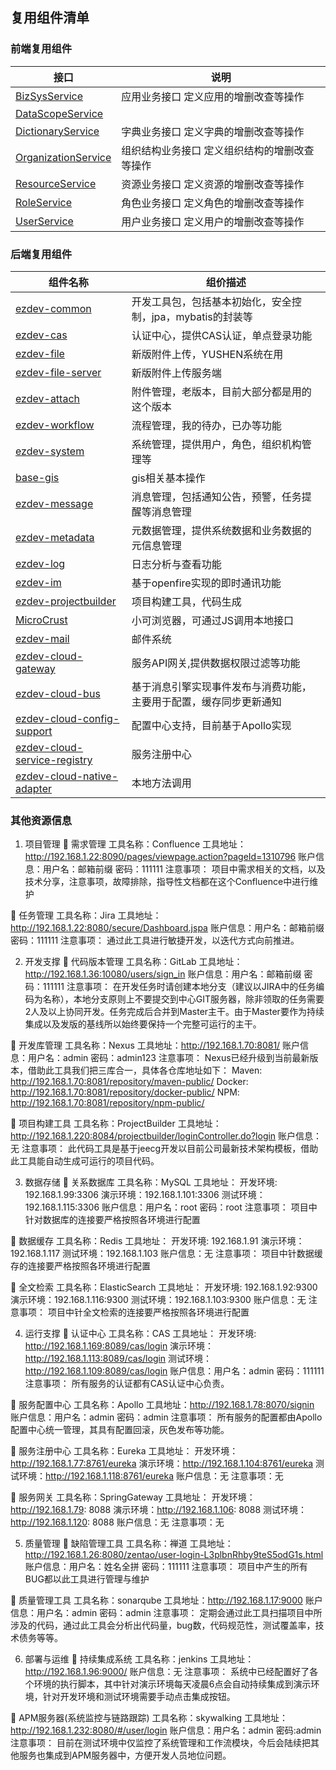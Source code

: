 ## 复用组件清单 ##

### 前端复用组件 ###
<table class="typeSummary" border="0" cellpadding="3" cellspacing="0">
<tbody><tr>
<th class="colFirst" scope="col">接口</th>
<th class="colLast" scope="col">说明</th>
</tr>
</tbody><tbody>
<tr class="altColor">
<td class="colFirst"><a href="../../../../com/chrtc/system/service/BizSysService.html" >BizSysService</a></td>
<td class="colLast">
<div class="block">应用业务接口
 定义应用的增删改查等操作</div>
</td>
</tr>
<tr class="rowColor">
<td class="colFirst"><a href="../../../../com/chrtc/system/service/DataScopeService.html" >DataScopeService</a></td>
<td class="colLast">&nbsp;</td>
</tr>
<tr class="altColor">
<td class="colFirst"><a href="../../../../com/chrtc/system/service/DictionaryService.html" >DictionaryService</a></td>
<td class="colLast">
<div class="block">字典业务接口
 定义字典的增删改查等操作</div>
</td>
</tr>
<tr class="rowColor">
<td class="colFirst"><a href="../../../../com/chrtc/system/service/OrganizationService.html" >OrganizationService</a></td>
<td class="colLast">
<div class="block">组织结构业务接口
 定义组织结构的增删改查等操作</div>
</td>
</tr>
<tr class="altColor">
<td class="colFirst"><a href="../../../../com/chrtc/system/service/ResourceService.html" >ResourceService</a></td>
<td class="colLast">
<div class="block">资源业务接口
 定义资源的增删改查等操作</div>
</td>
</tr>
<tr class="rowColor">
<td class="colFirst"><a href="../../../../com/chrtc/system/service/RoleService.html" >RoleService</a></td>
<td class="colLast">
<div class="block">角色业务接口
 定义角色的增删改查等操作</div>
</td>
</tr>
<tr class="altColor">
<td class="colFirst"><a href="../../../../com/chrtc/system/service/UserService.html" >UserService</a></td>
<td class="colLast">
<div class="block">用户业务接口
 定义用户的增删改查等操作</div>
</td>
</tr>
</tbody>
</table>

### 后端复用组件 ###
<table class="typeSummary" border="0" cellpadding="3" cellspacing="0">
<tbody><tr>
<th class="colFirst" scope="col">组件名称</th>
<th class="colLast" scope="col">组价描述</th>
</tr>
</tbody><tbody>
<tr class="altColor">
<td class="colFirst"><a href="http://192.168.1.36:10080/ezdev/ezdev-common" >ezdev-common</a></td>
<td class="colLast">
<div class="block">
 开发工具包，包括基本初始化，安全控制，jpa，mybatis的封装等</div>
</td>
</tr>

<tr class="altColor">
<td class="colFirst"><a href="http://192.168.1.36:10080/ezdev/ezdev-cas" >ezdev-cas</a></td>
<td class="colLast">
<div class="block">
 认证中心，提供CAS认证，单点登录功能</div>
</td>
</tr>

<tr class="rowColor">
<td class="colFirst"><a href="http://192.168.1.36:10080/ezdev/ezdev-file" >ezdev-file</a></td>
<td class="colLast">
<div class="block">
 新版附件上传，YUSHEN系统在用</div>
</td>
</tr>

<tr class="rowColor">
<td class="colFirst"><a href="http://192.168.1.36:10080/ezdev/ezdev-file-server" >ezdev-file-server</a></td>
<td class="colLast">
<div class="block">
 新版附件上传服务端</div>
</td>
</tr>

<tr class="rowColor">
<td class="colFirst"><a href="http://192.168.1.36:10080/ezdev/ezdev-attach" >ezdev-attach</a></td>
<td class="colLast">
<div class="block">
 附件管理，老版本，目前大部分都是用的这个版本</div>
</td>
</tr>


<tr class="altColor">
<td class="colFirst"><a href="http://192.168.1.36:10080/ezdev/ezdev-workflow" >ezdev-workflow</a></td>
<td class="colLast">
<div class="block">
 流程管理，我的待办，已办等功能</div>
</td>
</tr>
<tr class="rowColor">
<td class="colFirst"><a href="http://192.168.1.36:10080/ezdev/ezdev-system" >ezdev-system</a></td>
<td class="colLast">
<div class="block">
 系统管理，提供用户，角色，组织机构管理等</div>
</td>
</tr>
<tr class="altColor">
<td class="colFirst"><a href="http://192.168.1.36:10080/ezdev/base-gis" >base-gis</a></td>
<td class="colLast">
<div class="block">
 gis相关基本操作</div>
</td>
</tr>

<tr class="altColor">
<td class="colFirst"><a href="http://192.168.1.36:10080/ezdev/ezdev-message" >ezdev-message</a></td>
<td class="colLast">
<div class="block">
 消息管理，包括通知公告，预警，任务提醒等消息管理</div>
</td>
</tr>

<tr class="altColor">
<td class="colFirst"><a href="http://192.168.1.36:10080/ezdev/ezdev-metadata" >ezdev-metadata</a></td>
<td class="colLast">
<div class="block">
 元数据管理，提供系统数据和业务数据的元信息管理</div>
</td>
</tr>

<tr class="altColor">
<td class="colFirst"><a href="http://192.168.1.36:10080/ezdev/ezdev-log" >ezdev-log</a></td>
<td class="colLast">
<div class="block">
 日志分析与查看功能</div>
</td>
</tr>

<tr class="altColor">
<td class="colFirst"><a href="http://192.168.1.36:10080/ezdev/im" >ezdev-im</a></td>
<td class="colLast">
<div class="block">
 基于openfire实现的即时通讯功能</div>
</td>
</tr>

<tr class="altColor">
<td class="colFirst"><a href="http://192.168.1.36:10080/ezdev/ezdev-projectbuilder" >ezdev-projectbuilder</a></td>
<td class="colLast">
<div class="block">
 项目构建工具，代码生成</div>
</td>
</tr>

<tr class="altColor">
<td class="colFirst"><a href="http://192.168.1.36:10080/ezdev/MicroCrust" >MicroCrust</a></td>
<td class="colLast">
<div class="block">
 小可浏览器，可通过JS调用本地接口</div>
</td>
</tr>

<tr class="altColor">
<td class="colFirst"><a href="http://192.168.1.36:10080/ezdev/ezdev-mail" >ezdev-mail</a></td>
<td class="colLast">
<div class="block">
 邮件系统</div>
</td>
</tr>

<tr class="altColor">
<td class="colFirst"><a href="http://192.168.1.36:10080/ezdev-cloud/ezdev-cloud-gateway" >ezdev-cloud-gateway</a></td>
<td class="colLast">
<div class="block">
 服务API网关,提供数据权限过滤等功能</div>
</td>
</tr>

<tr class="altColor">
<td class="colFirst"><a href="http://192.168.1.36:10080/ezdev-cloud/ezdev-cloud-bus" >ezdev-cloud-bus</a></td>
<td class="colLast">
<div class="block">
 基于消息引擎实现事件发布与消费功能，主要用于配置，缓存同步更新通知</div>
</td>
</tr>

<tr class="altColor">
<td class="colFirst"><a href="http://192.168.1.36:10080/ezdev-cloud/ezdev-cloud-config-support" >ezdev-cloud-config-support</a></td>
<td class="colLast">
<div class="block">
 配置中心支持，目前基于Apollo实现</div>
</td>
</tr>

<tr class="altColor">
<td class="colFirst"><a href="http://192.168.1.36:10080/ezdev-cloud/ezdev-cloud-service-registry" >ezdev-cloud-service-registry</a></td>
<td class="colLast">
<div class="block">
 服务注册中心</div>
</td>
</tr>

<tr class="altColor">
<td class="colFirst"><a href="http://192.168.1.36:10080/ezdev-cloud/ezdev-cloud-native-adapter.git" >ezdev-cloud-native-adapter</a></td>
<td class="colLast">
<div class="block">
 本地方法调用</div>
</td>
</tr>

</tbody>
</table>

### 其他资源信息 ###
1.	项目管理
	需求管理
工具名称：Confluence
工具地址：http://192.168.1.22:8090/pages/viewpage.action?pageId=1310796
账户信息：用户名：邮箱前缀 密码：111111
注意事项：
	项目中需求相关的文档，以及技术分享，注意事项，故障排除，指导性文档都在这个Confluence中进行维护

	任务管理
工具名称：Jira
工具地址：http://192.168.1.22:8080/secure/Dashboard.jspa
账户信息：用户名：邮箱前缀 密码：111111
注意事项：
	通过此工具进行敏捷开发，以迭代方式向前推进。

2.	开发支撑
	代码版本管理
工具名称：GitLab
工具地址：http://192.168.1.36:10080/users/sign_in
账户信息：用户名：邮箱前缀 密码：111111
注意事项：
	在开发任务时请创建本地分支（建议以JIRA中的任务编码为名称），本地分支原则上不要提交到中心GIT服务器，除非领取的任务需要2人及以上协同开发。任务完成后合并到Master主干。由于Master要作为持续集成以及发版的基线所以始终要保持一个完整可运行的主干。

	开发库管理
工具名称：Nexus
工具地址：http://192.168.1.70:8081/
账户信息：用户名：admin 密码：admin123
注意事项：
	Nexus已经升级到当前最新版本，借助此工具我们把三库合一，具体各仓库地址如下：
Maven: http://192.168.1.70:8081/repository/maven-public/
Docker: http://192.168.1.70:8081/repository/docker-public/
NPM: http://192.168.1.70:8081/repository/npm-public/ 

	项目构建工具
工具名称：ProjectBuilder
工具地址：http://192.168.1.220:8084/projectbuilder/loginController.do?login
账户信息：无
注意事项：
	此代码工具是基于jeecg开发以目前公司最新技术架构模板，借助此工具能自动生成可运行的项目代码。

3.	数据存储
	关系数据库
工具名称：MySQL
工具地址：
	开发环境: 192.168.1.99:3306
	演示环境：192.168.1.101:3306
	测试环境：192.168.1.115:3306 
账户信息：用户名：root 密码：root
注意事项：
	项目中针对数据库的连接要严格按照各环境进行配置

	数据缓存
工具名称：Redis
工具地址：
	开发环境: 192.168.1.91
	演示环境：192.168.1.117
	测试环境：192.168.1.103 
账户信息：无
注意事项：
	项目中针数据缓存的连接要严格按照各环境进行配置

	全文检索
工具名称：ElasticSearch
工具地址：
	开发环境: 192.168.1.92:9300
	演示环境：192.168.1.116:9300
	测试环境：192.168.1.103:9300 
账户信息：无
注意事项：
	项目中针全文检索的连接要严格按照各环境进行配置


4.	运行支撑
	认证中心
工具名称：CAS
工具地址：
	开发环境: http://192.168.1.169:8089/cas/login
	演示环境：http://192.168.1.113:8089/cas/login
	测试环境：http://192.168.1.109:8089/cas/login
账户信息：用户名：admin 密码：111111
注意事项：
	所有服务的认证都有CAS认证中心负责。

	服务配置中心
工具名称：Apollo
工具地址：http://192.168.1.78:8070/signin
账户信息：用户名：admin 密码：admin
注意事项：
	所有服务的配置都由Apollo配置中心统一管理，其具有配置回滚，灰色发布等功能。

	服务注册中心
工具名称：Eureka
工具地址：
开发环境：http://192.168.1.77:8761/eureka
	演示环境：http://192.168.1.104:8761/eureka
	测试环境：http://192.168.1.118:8761/eureka
账户信息：无
注意事项：无

	服务网关
工具名称：SpringGateway
工具地址：
开发环境：http://192.168.1.79: 8088
	演示环境：http://192.168.1.106: 8088
	测试环境：http://192.168.1.120: 8088
账户信息：无
注意事项：无

5.	质量管理
	缺陷管理工具
工具名称：禅道
工具地址：http://192.168.1.26:8080/zentao/user-login-L3plbnRhby9teS5odG1s.html
账户信息：用户名：姓名全拼 密码：111111
注意事项：
	项目中产生的所有BUG都以此工具进行管理与维护

	质量管理工具
工具名称：sonarqube
工具地址：http://192.168.1.17:9000
账户信息：用户名：admin 密码：admin
注意事项：
	定期会通过此工具扫描项目中所涉及的代码，通过此工具会分析出代码量，bug数，代码规范性，测试覆盖率，技术债务等等。

6.	部署与运维
	持续集成系统
工具名称：jenkins
工具地址：http://192.168.1.96:9000/
账户信息：无
注意事项：
	系统中已经配置好了各个环境的执行脚本，其中针对演示环境每天凌晨6点会自动持续集成到演示环境，针对开发环境和测试环境需要手动点击集成按钮。

	APM服务器(系统监控与链路跟踪)
工具名称：skywalking
工具地址：http://192.168.1.232:8080/#/user/login
账户信息：用户名：admin 密码:admin
注意事项：
	目前在测试环境中仅监控了系统管理和工作流模块，今后会陆续把其他服务也集成到APM服务器中，方便开发人员地位问题。
